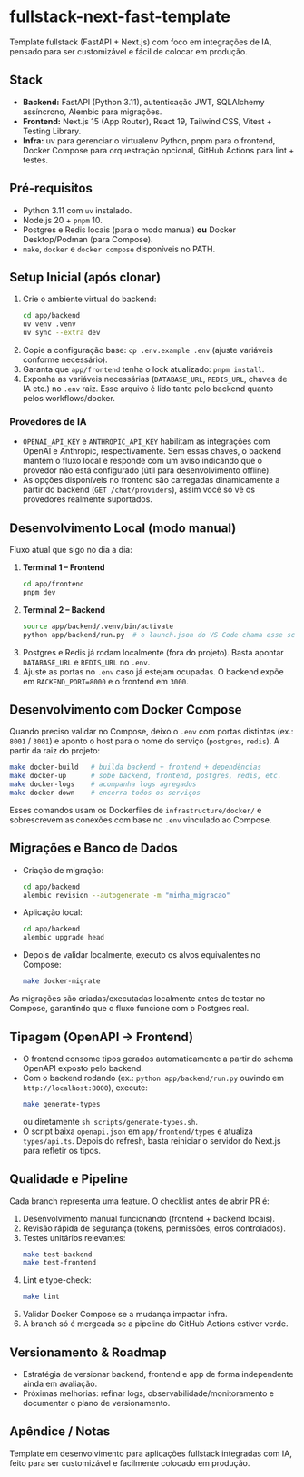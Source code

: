 # fullstack-next-fast-template

Template fullstack (FastAPI + Next.js) com foco em integrações de IA, pensado para ser customizável e fácil de colocar em produção.

## Stack

- **Backend:** FastAPI (Python 3.11), autenticação JWT, SQLAlchemy assíncrono, Alembic para migrações.
- **Frontend:** Next.js 15 (App Router), React 19, Tailwind CSS, Vitest + Testing Library.
- **Infra:** uv para gerenciar o virtualenv Python, pnpm para o frontend, Docker Compose para orquestração opcional, GitHub Actions para lint + testes.

## Pré-requisitos

- Python 3.11 com `uv` instalado.
- Node.js 20 + `pnpm` 10.
- Postgres e Redis locais (para o modo manual) **ou** Docker Desktop/Podman (para Compose).
- `make`, `docker` e `docker compose` disponíveis no PATH.

## Setup Inicial (após clonar)

1. Crie o ambiente virtual do backend:
   ```bash
   cd app/backend
   uv venv .venv
   uv sync --extra dev
   ```
2. Copie a configuração base: `cp .env.example .env` (ajuste variáveis conforme necessário).
3. Garanta que `app/frontend` tenha o lock atualizado: `pnpm install`.
4. Exponha as variáveis necessárias (`DATABASE_URL`, `REDIS_URL`, chaves de IA etc.) no `.env` raiz. Esse arquivo é lido tanto pelo backend quanto pelos workflows/docker.

### Provedores de IA

- `OPENAI_API_KEY` e `ANTHROPIC_API_KEY` habilitam as integrações com OpenAI e Anthropic, respectivamente. Sem essas chaves, o backend mantém o fluxo local e responde com um aviso indicando que o provedor não está configurado (útil para desenvolvimento offline).
- As opções disponíveis no frontend são carregadas dinamicamente a partir do backend (`GET /chat/providers`), assim você só vê os provedores realmente suportados.

## Desenvolvimento Local (modo manual)

Fluxo atual que sigo no dia a dia:

1. **Terminal 1 – Frontend**
   ```bash
   cd app/frontend
   pnpm dev
   ```
2. **Terminal 2 – Backend**
   ```bash
   source app/backend/.venv/bin/activate
   python app/backend/run.py  # o launch.json do VS Code chama esse script
   ```
3. Postgres e Redis já rodam localmente (fora do projeto). Basta apontar `DATABASE_URL` e `REDIS_URL` no `.env`.
4. Ajuste as portas no `.env` caso já estejam ocupadas. O backend expõe em `BACKEND_PORT=8000` e o frontend em `3000`.

## Desenvolvimento com Docker Compose

Quando preciso validar no Compose, deixo o `.env` com portas distintas (ex.: `8001` / `3001`) e aponto o host para o nome do serviço (`postgres`, `redis`). A partir da raiz do projeto:

```bash
make docker-build   # builda backend + frontend + dependências
make docker-up      # sobe backend, frontend, postgres, redis, etc.
make docker-logs    # acompanha logs agregados
make docker-down    # encerra todos os serviços
```

Esses comandos usam os Dockerfiles de `infrastructure/docker/` e sobrescrevem as conexões com base no `.env` vinculado ao Compose.

## Migrações e Banco de Dados

- Criação de migração:
  ```bash
  cd app/backend
  alembic revision --autogenerate -m "minha_migracao"
  ```
- Aplicação local:
  ```bash
  cd app/backend
  alembic upgrade head
  ```
- Depois de validar localmente, executo os alvos equivalentes no Compose:
  ```bash
  make docker-migrate
  ```

As migrações são criadas/executadas localmente antes de testar no Compose, garantindo que o fluxo funcione com o Postgres real.

## Tipagem (OpenAPI → Frontend)

- O frontend consome tipos gerados automaticamente a partir do schema OpenAPI exposto pelo backend.
- Com o backend rodando (ex.: `python app/backend/run.py` ouvindo em `http://localhost:8000`), execute:
  ```bash
  make generate-types
  ```
  ou diretamente `sh scripts/generate-types.sh`.
- O script baixa `openapi.json` em `app/frontend/types` e atualiza `types/api.ts`. Depois do refresh, basta reiniciar o servidor do Next.js para refletir os tipos.

## Qualidade e Pipeline

Cada branch representa uma feature. O checklist antes de abrir PR é:

1. Desenvolvimento manual funcionando (frontend + backend locais).
2. Revisão rápida de segurança (tokens, permissões, erros controlados).
3. Testes unitários relevantes:
   ```bash
   make test-backend
   make test-frontend
   ```
4. Lint e type-check:
   ```bash
   make lint
   ```
5. Validar Docker Compose se a mudança impactar infra.
6. A branch só é mergeada se a pipeline do GitHub Actions estiver verde.

## Versionamento & Roadmap

- Estratégia de versionar backend, frontend e app de forma independente ainda em avaliação.
- Próximas melhorias: refinar logs, observabilidade/monitoramento e documentar o plano de versionamento.

## Apêndice / Notas

Template em desenvolvimento para aplicações fullstack integradas com IA, feito para ser customizável e facilmente colocado em produção.
